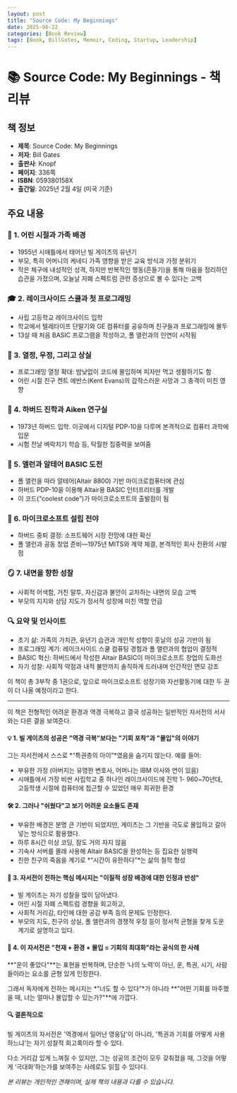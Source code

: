 ```yaml
---
layout: post
title: "Source Code: My Beginnings"
date: 2025-06-22
categories: [Book Review]
tags: [Book, BillGates, Memoir, Coding, Startup, Leadership]
---
```


# 📚 Source Code: My Beginnings - 책 리뷰

## 책 정보
- **제목**: Source Code: My Beginnings
- **저자**: Bill Gates
- **출판사**: Knopf
- **페이지**: 336쪽
- **ISBN**: 059380158X
- **출간일**: 2025년 2월 4일 (미국 기준)

## 주요 내용

### 🧩 1. 어린 시절과 가족 배경
- 1955년 시애틀에서 태어난 빌 게이츠의 유년기
- 부모, 특히 어머니의 케네디 가족 영향을 받은 교육 방식과 가정 분위기 
- 작은 체구에 내성적인 성격, 하지만 반복적인 행동(흔들기)을 통해 마음을 정리하던 습관을 가졌으며, 오늘날 자폐 스펙트럼 관련 증상으로 볼 수 있다는 고백

### 🎓 2. 레이크사이드 스쿨과 첫 프로그래밍
- 사립 고등학교 레이크사이드 입학
- 학교에서 텔레타이프 단말기와 GE 컴퓨터를 공유하며 친구들과 프로그래밍에 몰두
- 13살 때 처음 BASIC 프로그램을 작성하고, 폴 앨런과의 인연이 시작됨

### 🤖 3. 열정, 우정, 그리고 상실
- 프로그래밍 열정 확대: 밤낮없이 코드에 몰입하며 피자만 먹고 생활하기도 함
- 어린 시절 친구 켄트 에반스(Kent Evans)의 갑작스러운 사망과 그 충격이 미친 영향 

### 🧠 4. 하버드 진학과 Aiken 연구실
- 1973년 하버드 입학. 이곳에서 디지털 PDP‑10을 다루며 본격적으로 컴퓨터 과학에 입문 
- 시험 전날 벼락치기 학습 등, 탁월한 집중력을 보여줌

### 🌟 5. 앨런과 알테어 BASIC 도전
- 폴 앨런을 따라 알테어(Altair 8800) 기반 마이크로컴퓨터에 관심
- 하버드 PDP-10을 이용해 Altair용 BASIC 인터프리터를 개발 
- 이 코드(“coolest code”)가 마이크로소프트의 출발점이 됨 

### 🧱 6. 마이크로소프트 설립 전야
- 하버드 중퇴 결정: 소프트웨어 시장 전망에 대한 확신
- 폴 앨런과 공동 창업 준비—1975년 MITS와 계약 체결, 본격적인 회사 전환의 시발점 

### 🪞 7. 내면을 향한 성찰
- 사회적 어색함, 거친 말투, 자신감과 불안이 교차하는 내면의 모습 고백
- 부모의 지지와 상담 지도가 정서적 성장에 미친 역할 언급

### 🔍 요약 및 인사이트
- 초기 삶: 가족의 가치관, 유년기 습관과 개인적 성향이 훗날의 성공 기반이 됨
- 프로그래밍 계기: 레이크사이드 스쿨 컴퓨팅 경험과 폴 앨런과의 협업이 결정적
- BASIC 혁신: 하버드에서 작성한 Altair BASIC이 마이크로소프트 창업의 도화선
- 자기 성찰: 사회적 약점과 내적 불안까지 솔직하게 드러내며 인간적인 면모 강조

이 책이 총 3부작 중 1권으로, 앞으로 마이크로소프트 성장기와 자선활동기에 대한 두 권이 더 나올 예정이라고 한다.

---

이 책은 전형적인 어려운 환경과 역경 극복하고 결국 성공하는 일반적인 자서전의 서사와는 다른 결을 보여준다.

#### 💡 1. 빌 게이츠의 성공은 "역경 극복"보다는 "기회 포착"과 "몰입"의 이야기
그는 자서전에서 스스로 *“특권층의 아이”*였음을 숨기지 않는다.
예를 들어:
- 부유한 가정 (아버지는 유명한 변호사, 어머니는 IBM 이사와 연이 있음)
- 시애틀에서 가장 비싼 사립학교 중 하나인 레이크사이드에 진학
1- 960~70년대, 고등학생 시절에 컴퓨터에 접근할 수 있었던 매우 희귀한 환경

#### 🛠 2. 그러나 "쉬웠다"고 보기 어려운 요소들도 존재
- 부유한 배경은 분명 큰 기반이 되었지만, 게이츠는 그 기반을 극도로 몰입하고 갈아넣는 방식으로 활용했다.
- 하루 8시간 이상 코딩, 잠도 거의 자지 않음
- 기숙사 서버를 몰래 사용해 Altair BASIC을 완성하는 등 집요한 실행력
- 친한 친구의 죽음을 계기로 *“시간이 유한하다”*는 삶의 철학 형성

#### 🧠 3. 자서전이 전하는 핵심 메시지는 "이질적 성장 배경에 대한 인정과 반성"
- 빌 게이츠는 자기 성찰을 많이 담아냈다.
- 어린 시절 자폐 스펙트럼 경향을 회고하고,
- 사회적 거리감, 타인에 대한 공감 부족 등의 문제도 인정한다.
- 부모의 지도, 친구의 상실, 폴 앨런과의 경쟁적 우정 등이 정서적 균형을 찾게 도운 계기로 설명하고 있다.

#### 🧭 4. 이 자서전은 "천재 + 환경 + 몰입 = 기회의 최대화"라는 공식의 한 사례
**"운이 좋았다"**는 표현을 반복하며, 단순한 ‘나의 노력’이 아닌, 운, 특권, 시기, 사람들이라는 요소를 균형 있게 인정한다.

그래서 독자에게 전하는 메시지는 *“너도 할 수 있다”*가 아니라
**"어떤 기회를 마주했을 때, 너는 얼마나 몰입할 수 있는가?"**에 가깝다.

#### 🔍 결론적으로
빌 게이츠의 자서전은 '역경에서 일어난 영웅담'이 아니라,
'특권과 기회를 어떻게 사용하느냐'는 자기 성찰적 회고록이라 할 수 있다.

다소 거리감 있게 느껴질 수 있지만,
그는 성공의 조건이 모두 갖춰졌을 때, 그것을 어떻게 ‘극대화’하는가를 보여주는 사례로도 읽힐 수 있다다.

*본 리뷰는 개인적인 견해이며, 실제 책의 내용과 다를 수 있습니다.* 